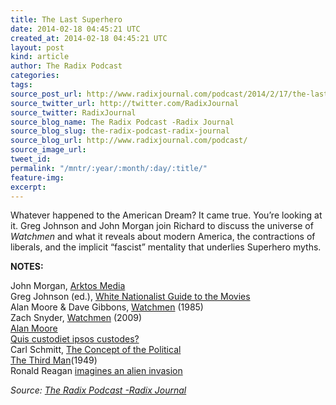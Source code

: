 ```yaml
---
title: The Last Superhero
date: 2014-02-18 04:45:21 UTC
created_at: 2014-02-18 04:45:21 UTC
layout: post
kind: article
author: The Radix Podcast
categories: 
tags: 
source_post_url: http://www.radixjournal.com/podcast/2014/2/17/the-last-superhero
source_twitter_url: http://twitter.com/RadixJournal
source_twitter: RadixJournal
source_blog_name: The Radix Podcast -Radix Journal
source_blog_slug: the-radix-podcast-radix-journal
source_blog_url: http://www.radixjournal.com/podcast/
source_image_url: 
tweet_id: 
permalink: "/mntr/:year/:month/:day/:title/"
feature-img: 
excerpt: 
---
```

<p>Whatever happened to the American Dream?  It came true. You’re looking at it.  Greg Johnson and John Morgan join Richard to discuss the universe of <em>Watchmen</em> and what it reveals about modern America, the contractions of liberals, and the implicit “fascist” mentality that underlies Superhero myths.      </p>

<p><strong>NOTES:</strong> </p>

<p>John Morgan, <a href="http://www.arktos.com">Arktos Media</a> <br>
Greg Johnson (ed.), <a href="https://secure.counter-currents.com/trevor-lynchs-white-nationalist-guide-to-the-movies/">White Nationalist Guide to the Movies</a> <br>
Alan Moore &amp; Dave Gibbons, <a href="http://www.amazon.com/gp/product/0930289234/ref=as_li_ss_tl?ie=UTF8&amp;camp=1789&amp;creative=390957&amp;creativeASIN=0930289234&amp;linkCode=as2&amp;tag=washisummipub-20">Watchmen</a> (1985) <br>
Zach Snyder, <a href="http://www.imdb.com/title/tt0409459/">Watchmen</a> (2009) <br>
<a href="https://en.wikipedia.org/wiki/Alan_Moore">Alan Moore</a> <br>
<a href="https://en.wikipedia.org/wiki/Quis_custodiet_ipsos_custodes%3F">Quis custodiet ipsos custodes?</a> <br>
Carl Schmitt, <a href="http://www.amazon.com/gp/product/0226738922/ref=as_li_ss_tl?ie=UTF8&amp;camp=1789&amp;creative=390957&amp;creativeASIN=0226738922&amp;linkCode=as2&amp;tag=washisummipub-20">The Concept of the Political</a> <br>
<a href="http://www.imdb.com/title/tt0041959/?ref_=nv_sr_1">The Third Man</a>(1949) <br>
Ronald Reagan <a href="http://www.youtube.com/watch?v=chVKSY2gT00">imagines an alien invasion</a>   </p><div class="">
    <i>Source: <a href="http://www.radixjournal.com/podcast/">The Radix Podcast -Radix Journal</a></i>
</div>
